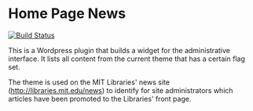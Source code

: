 # Home Page News

[![Build Status](https://travis-ci.org/MITLibraries/wp-home-page-news.svg?branch=master)](https://travis-ci.org/MITLibraries/wp-home-page-news)

This is a Wordpress plugin that builds a widget for the administrative interface. It lists all content from the current theme that has a certain flag set.

The theme is used on the MIT Libraries' news site (http://libraries.mit.edu/news) to identify for site administrators which articles have been promoted to the Libraries' front page.